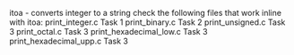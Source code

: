 itoa - converts integer to a string
check the following files that work inline with itoa:
print_integer.c Task 1
print_binary.c Task 2
print_unsigned.c Task 3
print_octal.c Task 3
print_hexadecimal_low.c Task 3
print_hexadecimal_upp.c Task 3
